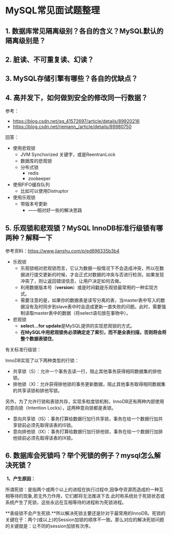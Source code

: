 # MySQL常见面试题整理

## 1. 数据库常见隔离级别？各自的含义？MySQL默认的隔离级别是？



## 2. 脏读、不可重复读、幻读？



## 3. MySQL存储引擎有哪些？各自的优缺点？



## 4. 高并发下，如何做到安全的修改同一行数据？

参考：

- https://blog.csdn.net/qq_41572697/article/details/89920216
- https://blog.csdn.net/riemann_/article/details/89980750

回答：

- 使用悲观锁
  - JVM Synchorized 关键字，或是ReentranLock
  - 数据库的悲观锁
  - 分布式锁
    - redis
    - zookeeper
- 使用FIFO缓存队列
  - 比如可以使用Distruptor
- 使用乐观锁
  - 带版本号更新
    - ——相对好一些的解决思路

## 5. 乐观锁和悲观锁？MySQL InnoDB标准行级锁有哪两种？解释一下

参考资料：https://www.jianshu.com/p/ed896335b3b4

- 乐观锁
  - 乐观锁相对悲观锁而言，它认为数据一般情况下不会造成冲突，所以在数据进行提交更新的时候，才会正式对数据的冲突与否进行检测，如果发现冲突了，则让返回错误信息，让用户决定如何去做。
  - 利用数据版本号（**version**）或是时间戳是乐观锁最常用的一种实现方式。
  - 需要注意的是，如果你的数据表是读写分离的表，当master表中写入的数据没有及时同步到slave表中时会造成更新一直失败的问题。此时，需要强制读取master表中的数据（将select语句放在事物中）。
- 悲观锁
  - **select...for update**是MySQL提供的实现悲观锁的方式。
  - **在MySQL中用悲观锁务必须确定走了索引，而不是全表扫描，否则将会将整个数据表锁住**。



有关标准行级锁：

InnoDB实现了以下两种类型的行锁：

- 共享锁（S）：允许一个事务去读一行，阻止其他事务获得相同数据集的排他锁。
- 排他锁（X)：允许获得排他锁的事务更新数据，阻止其他事务取得相同数据集的共享读锁和排他写锁。

另外，为了允许行锁和表锁共存，实现多粒度锁机制，InnoDB还有两种内部使用的意向锁（Intention Locks），这两种意向锁都是表锁。

- 意向共享锁（IS）：事务打算给数据行加行共享锁，事务在给一个数据行加共享锁前必须先取得该表的IS锁。
- 意向排他锁（IX）：事务打算给数据行加行排他锁，事务在给一个数据行加排他锁前必须先取得该表的IX锁。



## 6. 数据库会死锁吗？举个死锁的例子？mysql怎么解决死锁？

​	**1、产生原因：**

所谓死锁：是指两个或两个以上的进程在执行过程中,因争夺资源而造成的一种互相等待的现象,若无外力作用，它们都将无法推进下去.此时称系统处于死锁状态或系统产生了死锁，这些永远在互相等待的进程称为死锁进程。

**表级锁不会产生死锁.**所以解决死锁主要还是针对于最常用的InnoDB。死锁的关键在于：两个(或以上)的Session加锁的顺序不一致。那么对应的解决死锁问题的关键就是：让不同的session加锁有次序。










